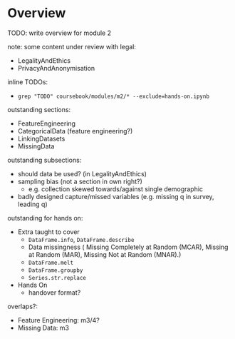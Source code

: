 # Overview

TODO: write overview for module 2


note: some content under review with legal:
- LegalityAndEthics
- PrivacyAndAnonymisation

inline TODOs:
- `grep "TODO" coursebook/modules/m2/* --exclude=hands-on.ipynb`

outstanding sections:
- FeatureEngineering
- CategoricalData (feature engineering?)
- LinkingDatasets
- MissingData

outstanding subsections:
- should data be used? (in LegalityAndEthics)
- sampling bias (not a section in own right?)
    - e.g. collection skewed towards/against single demographic
- badly designed capture/missed variables (e.g. missing q in survey, leading q)


outstanding for hands on:
- Extra taught to cover
    - `DataFrame.info`, `DataFrame.describe`
    - Data missingness ( Missing Completely at Random (MCAR), Missing at Random (MAR), Missing Not at Random (MNAR).)
    - `DataFrame.melt`
    - `DataFrame.groupby`
    - `Series.str.replace`
- Hands On
    - handover format?
    
    
overlaps?:
- Feature Engineering: m3/4?
- Missing Data: m3
